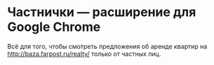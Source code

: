 # Частнички — расширение для Google Chrome

Всё для того, чтобы смотреть предложения об аренде квартир на http://baza.farpost.ru/realty/ только от частных лиц.